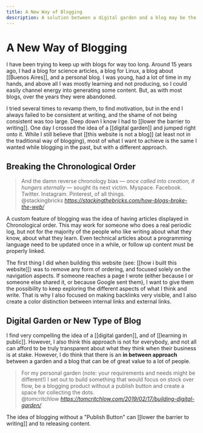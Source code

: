 ```yaml
---
title: A New Way of Blogging
description: A solution between a digital garden and a blog may be the answer many content creators are looking for.
---
```


# A New Way of Blogging
I have been trying to keep up with blogs for way too long. Around 15 years ago, I had a blog for science articles, a blog for Linux, a blog about [[Buenos Aires]], and a personal blog. I was young, had a lot of time in my hands, and above all I was mostly learning and not producing, so I could easily channel energy into generating some content. But, as with most blogs, over the years they were abandoned. 

I tried several times to revamp them, to find motivation, but in the end I always failed to be consistent at writing, and the shame of not being consistent was too large. Deep down I know I had to [[lower the barrier to writing]]. One day I crossed the idea of a [[digital garden]] and jumped right onto it. While I still believe that [[this website is not a blog]] (at least not in the traditional way of blogging), most of what I want to achieve is the same I wanted while blogging in the past, but with a different approach. 

## Breaking the Chronological Order
<blockquote class="quoteback" darkmode="" data-title="How%20the%20Blog%20Broke%20the%20Web" data-author="@stackingbricks" cite="https://stackingthebricks.com/how-blogs-broke-the-web/">
And the damn reverse chronology bias — <em>once called into creation, it hungers eternally</em> — sought its next victim. Myspace. Facebook. Twitter. Instagram. Pinterest, of all things.
<footer>@stackingbricks <cite><a href="https://stackingthebricks.com/how-blogs-broke-the-web/">https://stackingthebricks.com/how-blogs-broke-the-web/</a></cite></footer>
</blockquote>
<script note="" src="https://cdn.jsdelivr.net/gh/Blogger-Peer-Review/quotebacks@1/quoteback.js"></script>

A custom feature of blogging was the idea of having articles displayed in Chronological order. This may work for someone who does a real periodic log, but not for the majority of the people who like writing about what they know, about what they learn. Even technical articles about a programming language need to be updated once in a while, or follow up content must be properly linked. 

The first thing I did when building this website (see: [[how i built this website]]) was to remove any form of ordering, and focused solely on the navigation aspects. If someone reaches a page I wrote (either because I or someone else shared it, or because Google sent them), I want to give them the possibility to keep exploring the different aspects of what I think and write. That is why I also focused on making backlinks very visible, and I also create a color distinction between internal links and external links. 

## Digital Garden or New Type of Blog
I find very compelling the idea of a [[digital garden]], and of [[learning in public]]. However, I also think this approach is not for everybody, and not all can afford to be truly transparent about what they think when their business is at stake. However, I do think that there is an **in between approach** between a garden and a blog that can be of great value to a lot of people. 

<blockquote class="quoteback" darkmode="" data-title="Building%20a%20digital%20garden" data-author="@tomcritchlow" cite="https://tomcritchlow.com/2019/02/17/building-digital-garden/">
For my personal garden (note: your requirements and needs might be different!) I set out to build something that would focus on stock over flow, be a blogging product without a publish button and create a space for collecting the dots.
<footer>@tomcritchlow <cite><a href="https://tomcritchlow.com/2019/02/17/building-digital-garden/">https://tomcritchlow.com/2019/02/17/building-digital-garden/</a></cite></footer>
</blockquote>
<script note="" src="https://cdn.jsdelivr.net/gh/Blogger-Peer-Review/quotebacks@1/quoteback.js"></script>

The idea of blogging without a "Publish Button" can [[lower the barrier to writing]] and to releasing content. 
